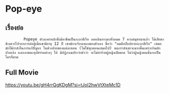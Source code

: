 # Pop-eye


## เรื่องย่อ
            Popeye ตัวละครหลักซึ่งมีอาชีพเป็นกะลาสีเรือ เคยเดินทางมาทั้งหมด 7 คาบสมุทรมาแล้ว ได้เสียตาข้างขวาไปจากการต่อสู้เมื่อเขามีอายุ 12 ปี เขามักจะร้องเพลงของตัวเอง ชื่อว่า "ผมคือป๊อปอายกะลาสีเรือ" เสมอ มักใช้กำลังในการแก้ปัญหา ในช่วงท้ายของแต่ละตอน (ไม่ใช่ทุกตอนเสมอไป) พละกำลังเขาจะมากขึ้นเพราะกินผักปวยเล้ง และเอาชนะอุปสรรคต่างๆ ได้ มีปฏิภาณประจำตัวว่า จะไม่ทำร้ายผู้หญิงเด็ดขาด ไม่ว่าผู้หญิงคนนั้นจะเป็นใครก็ตาม

## Full Movie
https://youtu.be/gH4rrQgKDgM?si=tJoI2hwVtXteMc1D